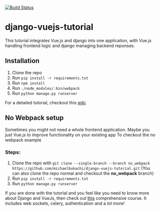 [![Build Status](https://travis-ci.com/michaelbukachi/django-vuejs-tutorial.svg?branch=master)](https://travis-ci.com/michaelbukachi/django-vuejs-tutorial)

# django-vuejs-tutorial
This tutorial integrates Vue.js and django into one application, with Vue.js handling frontend logic and django managing backend reponses.

## Installation
1. Clone the repo
2. Run `pip install -r requirements.txt`
3. Run `npm install`
4. Run `./node_modules/.bin/webpack`
3. Run `python manage.py runserver`

For a detailed tutorial, checkout this [wiki](https://github.com/michaelbukachi/django-vuejs-tutorial/wiki/Django-Vue.js-Integration-Tutorial).

## No Webpack setup
Sometimes you might not need a whole frontend application. Maybe you just Vue.js to improve functionality on your existing app
To checkout the no webpack example
### Steps:
1. Clone the repo with `git clone --single-branch --branch no_webpack https://github.com/michaelbukachi/django-vuejs-tutorial.git` (You can also clone the repo normal and checkout the **no_webpack** branch)
2. Run `pip install -r requirements.txt`
3. Run `python manage.py runserver`

If you are done with the tutorial and you feel like you need to know more about Django and VueJs, then check out [this](https://courses.djangowaves.com/?wpam_id=4) comprehensive course. It includes web sockets, celery, authentication and a lot more!
